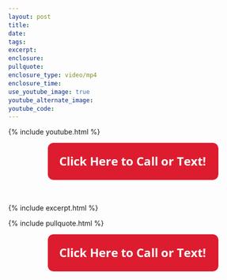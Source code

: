 ```yaml
---
layout: post
title:
date: 
tags:
excerpt:
enclosure:
pullquote:
enclosure_type: video/mp4
enclosure_time:
use_youtube_image: true
youtube_alternate_image:
youtube_code:
---
```


{% include youtube.html %}

<center><a href="tel:6306382600"><img src="uploads/Button - 345.png" width="345" height="75" /></a></center>

&nbsp;

{% include excerpt.html %}

{% include pullquote.html %}

<center><a href="tel:6306382600"><img src="uploads/Button - 345.png" width="345" height="75" /></a></center>
